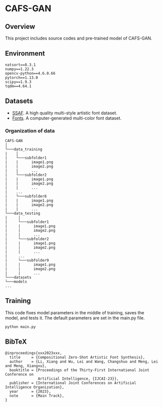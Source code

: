 # CAFS-GAN
## Overview
This project includes source codes and pre-trained model of CAFS-GAN.
## Environment
```
natsort==8.3.1
numpy==1.22.3
opencv-python==4.6.0.66
pytorch==1.13.0
scipy==1.9.3
tqdm==4.64.1
```
## Datasets
* [SSAF](https://moonlight03.github.io/DSE-Net/). A high quality multi-style artistic font dataset.
* [Fonts](http://ilab.usc.edu/datasets/fonts). A computer-generated multi-color font dataset.
### Organization of data
```
CAFS-GAN 
│
└───data_training
|    │
|    └───subfolder1
|    |      image1.png
|    |      image2.png
|    |      ...
|    └───subfolder2
|    |      image1.png
|    |      image2.png
|    |      ...
|    ...
|    └───subfolder8
|    |      image1.png
|    |      image2.png
|    |      ...
└───data_testing
|     │
|     └───subfolder1
|     |      image1.png
|     |      image2.png
|     |      ...
|     └───subfolder2
|     |      image1.png
|     |      image2.png
|     |      ...
|     ...
|     └───subfolder9
|     |      image1.png
|     |      image2.png
|     |      ...
└───datasets
└───models
...
```


## Training
This code fixes model parameters in the middle of training, saves the model, and tests it. The default parameters are set in the main.py file.
```
python main.py
```
## BibTeX
```
@inproceedings{xxx2023xxx,
  title     = {Compositional Zero-Shot Artistic Font Synthesis},
  author    = {Li, Xiang and Wu, Lei and Wang, Changshuo and Meng, Lei and Meng, Xiangxu},
  booktitle = {Proceedings of the Thirty-First International Joint Conference on
               Artificial Intelligence, {IJCAI-23}},
  publisher = {International Joint Conferences on Artificial Intelligence Organization},
  year      = {2023},
  note      = {Main Track},
}
```
